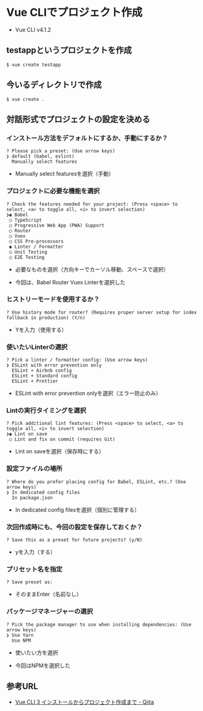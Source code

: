 # Vue CLIでプロジェクト作成

- Vue CLI v4.1.2

## testappというプロジェクトを作成

```
$ vue create testapp
```

## 今いるディレクトリで作成

```
$ vue create .
```

## 対話形式でプロジェクトの設定を決める

### インストール方法をデフォルトにするか、手動にするか？

```
? Please pick a preset: (Use arrow keys)
❯ default (babel, eslint)
  Manually select features
```

- Manually select featuresを選択（手動）

### プロジェクトに必要な機能を選択

```
? Check the features needed for your project: (Press <space> to select, <a> to toggle all, <i> to invert selection)
❯◉ Babel
 ◯ TypeScript
 ◯ Progressive Web App (PWA) Support
 ◯ Router
 ◯ Vuex
 ◯ CSS Pre-processors
 ◉ Linter / Formatter
 ◯ Unit Testing
 ◯ E2E Testing
```

- 必要なものを選択（方向キーでカーソル移動、スペースで選択）

- 今回は、Babel Router Vuex Linterを選択した

### ヒストリーモードを使用するか？

```
? Use history mode for router? (Requires proper server setup for index fallback in production) (Y/n)
```

- Yを入力（使用する）

### 使いたいLinterの選択

```
? Pick a linter / formatter config: (Use arrow keys)
❯ ESLint with error prevention only
  ESLint + Airbnb config
  ESLint + Standard config
  ESLint + Prettier
```

- ESLint with error prevention onlyを選択（エラー防止のみ）

### Lintの実行タイミングを選択

```
? Pick additional lint features: (Press <space> to select, <a> to toggle all, <i> to invert selection)
❯◉ Lint on save
 ◯ Lint and fix on commit (requires Git)
```

- Lint on saveを選択（保存時にする）

### 設定ファイルの場所

```
? Where do you prefer placing config for Babel, ESLint, etc.? (Use arrow keys)
❯ In dedicated config files
  In package.json
```

- In dedicated config filesを選択（個別に管理する）

### 次回作成時にも、今回の設定を保存しておくか？

```
? Save this as a preset for future projects? (y/N)
```

- yを入力（する）

### プリセット名を指定

```
? Save preset as:
```

- そのままEnter（名前なし）

### パッケージマネージャーの選択

```
? Pick the package manager to use when installing dependencies: (Use arrow keys)
❯ Use Yarn
  Use NPM
```

- 使いたい方を選択

- 今回はNPMを選択した

## 参考URL

- [Vue CLI 3 インストールからプロジェクト作成まで - Qiita](https://qiita.com/kamitomo/items/34451b11caaf51bd2498)
